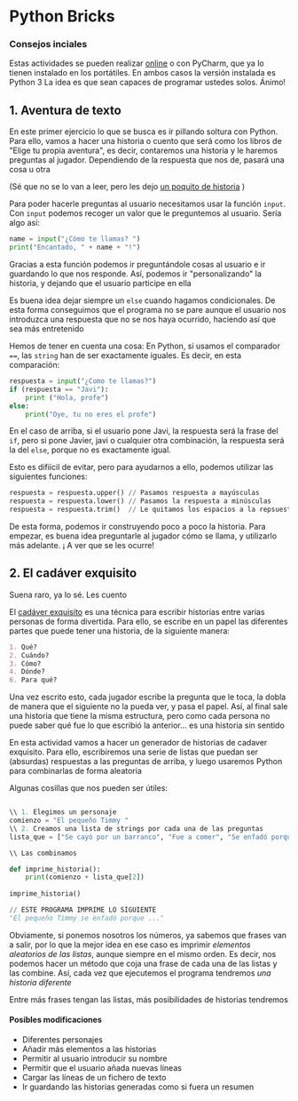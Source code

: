 # Python Bricks

### Consejos inciales
Estas actividades se pueden realizar [online](https://repl.it/) o con PyCharm, que ya lo tienen instalado en los portátiles. En ambos casos la versión instalada es Python 3
La idea es que sean capaces de programar ustedes solos. Ánimo!

## 1. Aventura de texto
En este primer ejercicio lo que se busca es ir pillando soltura con Python. Para ello, vamos a hacer una historia o cuento que será como los libros de "Elige tu propia aventura", es decir, contaremos una historia y le haremos preguntas al jugador. Dependiendo de la respuesta que nos de, pasará una cosa u otra

(Sé que no se lo van a leer, pero les dejo [un poquito de historia](https://es.wikipedia.org/wiki/Aventura_conversacional) )

Para poder hacerle preguntas al usuario necesitamos usar la función `input`. Con `input` podemos recoger un valor que le preguntemos al usuario. Sería algo así:

```python
name = input("¿Cómo te llamas? ")
print("Encantado, " + name + "!")
```
Gracias a esta función podemos ir preguntándole cosas al usuario e ir guardando lo que nos responde. Así, podemos ir "personalizando" la historia, y dejando que el usuario participe en ella

Es buena idea dejar siempre un `else` cuando hagamos condicionales. De esta forma conseguimos que el programa no se pare aunque el usuario nos introduzca una respuesta que no se nos haya ocurrido, haciendo así que sea más entretenido

Hemos de tener en cuenta una cosa: En Python, si usamos el comparador `==`, las `string` han de ser exactamente iguales. Es decir, en esta comparación:
```python
respuesta = input("¿Como te llamas?")
if (respuesta == "Javi"):
    print ("Hola, profe")
else:
    print("Oye, tu no eres el profe")
```

En el caso de arriba, si el usuario pone Javi, la respuesta será la frase del `if`, pero si pone Javier, javi o cualquier otra combinación, la respuesta será la del `else`, porque no es exactamente igual. 

Esto es difiícil de evitar, pero para ayudarnos a ello, podemos utilizar las siguientes funciones:

```python
respuesta = respuesta.upper() // Pasamos respuesta a mayúsculas
respuesta = respuesta.lower() // Pasamos la respuesta a minúsculas
respuesta = respuesta.trim()  // Le quitamos los espacios a la repsuesta al principio y al final
```

De esta forma, podemos ir construyendo poco a poco la historia. Para empezar, es buena idea preguntarle al jugador cómo se llama, y utilizarlo más adelante. ¡ A ver que se les ocurre!

## 2. El cadáver exquisito

Suena raro, ya lo sé. Les cuento

El [cadáver exquisito]() es una técnica para escribir historias entre varias personas de forma divertida. Para ello, se escribe en un papel las diferentes partes que puede tener una historia, de la siguiente manera:
```markdown
1. Qué?
2. Cuándo?
3. Cómo?
4. Dónde?
6. Para qué?
```

Una vez escrito esto, cada jugador escribe la pregunta que le toca, la dobla de manera que el siguiente no la pueda ver, y pasa el papel. Así, al final sale una historia que tiene la misma estructura, pero como cada persona no puede saber qué fue lo que escribió la anterior... es una historia sin sentido

En esta actividad vamos a hacer un generador de historias de cadaver exquisito. Para ello, escribiremos una serie de listas que puedan ser (absurdas) respuestas a las preguntas de arriba, y luego usaremos Python para combinarlas de forma aleatoria

Algunas cosillas que nos pueden ser útiles:
```python

\\ 1. Elegimos un personaje
comienzo = "El pequeño Timmy "
\\ 2. Creamos una lista de strings por cada una de las preguntas
lista_que = ["Se cayó por un barranco", "Fue a comer", "Se enfadó porque"]

\\ Las combinamos

def imprime_historia():
    print(comienzo + lista_que[2])
    
imprime_historia()

// ESTE PROGRAMA IMPRIME LO SIGUIENTE
"El pequeño Timmy se enfadó porque ..."
```

Obviamente, si ponemos nosotros los números, ya sabemos que frases van a salir, por lo que la mejor idea en ese caso es imprimir *elementos aleatorios de las listas*, aunque siempre en el mismo orden. Es decir, nos podemos hacer un método que coja una frase de cada una de las listas y las combine. Así, cada vez que ejecutemos el programa tendremos *una historia diferente*

Entre más frases tengan las listas, más posibilidades de historias tendremos

#### Posibles modificaciones
* Diferentes personajes
* Añadir más elementos a las historias
* Permitir al usuario introducir su nombre
* Permitir que el usuario añada nuevas líneas
* Cargar las líneas de un fichero de texto
* Ir guardando las historias generadas como si fuera un resumen
